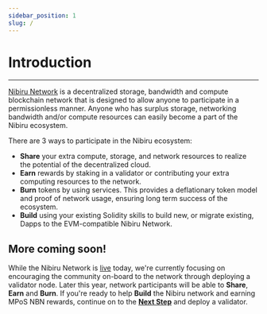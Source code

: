 ```yaml
---
sidebar_position: 1
slug: /
---
```

# Introduction
---

[Nibiru Network](https://www.nibirunet.io) is a decentralized storage, bandwidth and compute
blockchain network that is designed to allow anyone to participate in a permissionless manner.
Anyone who has surplus storage, networking bandwidth and/or compute resources can easily 
become a part of the Nibiru ecosystem.

There are 3 ways to participate in the Nibiru ecosystem:

* **Share** your extra compute, storage, and network resources to realize the potential of the decentralized cloud.
* **Earn** rewards by staking in a validator or contributing your extra computing resources to the network.
* **Burn** tokens by using services. This provides a deflationary token model and proof of network usage, ensuring long term success of the ecosystem.
* **Build** using your existing Solidity skills to build new, or migrate existing, Dapps to the EVM-compatible Nibiru Network.

## More coming soon!
While the Nibiru Network is [live](https://www.nibiruscan.io) today, we're currently focusing on encouraging
the community on-board to the network through deploying a validator node.  Later this year, network 
participants will be able to **Share**, **Earn** and **Burn**. If you're ready to help **Build** the Nibiru network
and earning MPoS NBN rewards, continue on to the [**Next Step**](become-a-validator/get-started-validator.md)
and deploy a validator.